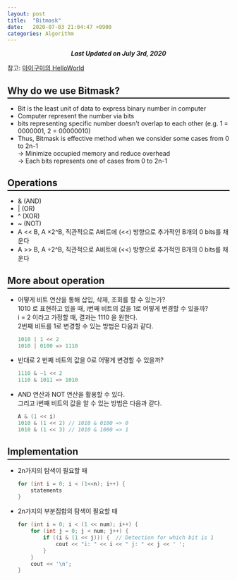 ```yaml
---
layout: post
title:  "Bitmask"
date:   2020-07-03 21:04:47 +0900
categories: Algorithm
---
```


<div style="text-align: center"><i><b>Last Updated on July 3rd, 2020</b></i></div>

참고: [마이구미의 HelloWorld](https://mygumi.tistory.com/361)

## Why do we use Bitmask?
<hr style="height: 2px; border:none; margin-top: -1em; margin-bottom:0.5em; padding: 0; background:black">

* Bit is the least unit of data to express binary number in computer   
* Computer represent the number via bits   
* bits representing specific number doesn't overlap to each other
(e.g. 1 = 0000001, 2 = 00000010)   
* Thus, Bitmask is effective method when we consider some cases from 0 to 2n-1   
→ Minimize occupied memory and reduce overhead   
→ Each bits represents one of cases from 0 to 2n-1

## Operations
<hr style="height: 2px; border:none; margin-top: -1em; margin-bottom:0.5em; padding: 0; background:black">

* & (AND)
* &#124; (OR)
* ^ (XOR)
* ~ (NOT)
* A << B, A ×2^B, 직관적으로 A비트에 (<<) 방향으로 추가적인 B개의 0 bits를 채운다
* A >> B, A ÷2^B, 직관적으로 A비트에 (<<) 방향으로 추가적인 B개의 0 bits를 채운다

## More about operation 
<hr style="height: 2px; border:none; margin-top: -1em; margin-bottom:0.5em; padding: 0; background:black">

* 어떻게 비트 연산을 통해 삽입, 삭제, 조회를 할 수 있는가?   
1010 로 표현하고 있을 때, i번째 비트의 값을 1로 어떻게 변경할 수 있을까?   
i = 2 이라고 가정할 때, 결과는 1110 을 원한다.   
2번째 비트를 1로 변경할 수 있는 방법은 다음과 같다.   
    ```cpp
    1010 | 1 << 2
    1010 | 0100 => 1110
    ```   

* 반대로 2 번째 비트의 값을 0로 어떻게 변경할 수 있을까?   
    ```cpp
    1110 & ~1 << 2
    1110 & 1011 => 1010
    ```   

* AND 연산과 NOT 연산을 활용할 수 있다.   
그리고 i번째 비트의 값을 알 수 있는 방법은 다음과 같다.   
    ```cpp
    A & (1 << i)
    1010 & (1 << 2) // 1010 & 0100 => 0   
    1010 & (1 << 3) // 1010 & 1000 => 1   
    ```

## Implementation
<hr style="height: 2px; border:none; margin-top: -1em; margin-bottom:0.5em; padding: 0; background:black">

* 2n가지의 탐색이 필요할 때
    ```cpp
    for (int i = 0; i < (1<<n); i++) { 
        statements
    }
    ```

* 2n가지의 부분집합의 탐색이 필요할 때
    ```cpp
    for (int i = 0; i < (1 << num); i++) {
        for (int j = 0; j < num; j++) {
            if ((i & (1 << j))) {  // Detection for which bit is 1
                cout << "i: " << i << " j: " << j << ' ';
            }
        }
        cout << '\n';
    }
    ```